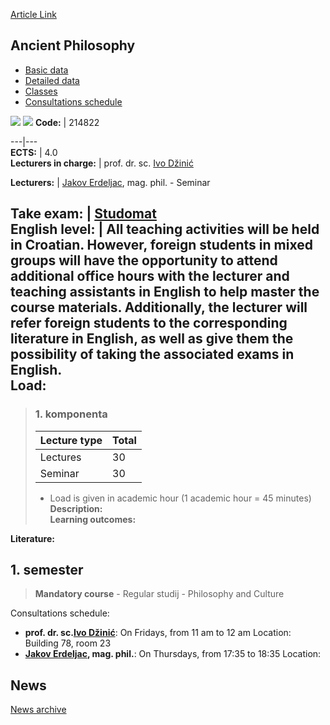 [Article Link](https://www.fhs.hr/en/course/ancphi_a)

## Ancient Philosophy
  * [Basic data](https://www.fhs.hr/en/course/ancphi_a#v1id-523743_593651_1_0 "Basic data")
  * [Detailed data](https://www.fhs.hr/en/course/ancphi_a#v1id-523743_593651_1_1 "Detailed data")
  * [Classes](https://www.fhs.hr/en/course/ancphi_a#v1id-523743_593651_1_2 "Classes")
  * [Consultations schedule](https://www.fhs.hr/en/course/ancphi_a#v1id-523743_593651_1_3 "Consultations schedule")


[![](https://www.fhs.hr/img/flags/gif/hr.gif)](https://www.fhs.hr/predmet/antfil_a) [![](https://www.fhs.hr/img/flags/gif/gb.gif)](https://www.fhs.hr/en/course/ancphi_a)
**Code:** |  214822  
  
---|---  
**ECTS:** |  4.0   
**Lecturers in charge:** |  prof. dr. sc. [Ivo Džinić](https://www.fhs.hr/staff/ivo.dzinic)   
  
**Lecturers:** |  [Jakov Erdeljac](https://www.fhs.hr/djelatnik/jakov.erdeljac), mag. phil. - Seminar  
  
**Take exam:** |  [Studomat](http://www.isvu.hr/studomat)  
**English level:** |  All teaching activities will be held in Croatian. However, foreign students in mixed groups will have the opportunity to attend additional office hours with the lecturer and teaching assistants in English to help master the course materials. Additionally, the lecturer will refer foreign students to the corresponding literature in English, as well as give them the possibility of taking the associated exams in English.   
**Load:**  
---  
> ### 1. komponenta
> | Lecture type | Total  
> ---|---  
> Lectures | 30  
> Seminar | 30  
> * Load is given in academic hour (1 academic hour = 45 minutes)   
**Description:**  
> **Learning outcomes:**  

  
**Literature:**  

  
**1. semester**  
---  
> **Mandatory course** - Regular studij - Philosophy and Culture  
>   
Consultations schedule: 
  * **prof. dr. sc.[Ivo Džinić](https://www.fhs.hr/staff/ivo.dzinic)**: 
On Fridays, from 11 am to 12 am
Location: Building 78, room 23 
  * **[Jakov Erdeljac](https://www.fhs.hr/djelatnik/jakov.erdeljac), mag. phil.**: 
On Thursdays, from 17:35 to 18:35
Location: 


## News
[News archive](https://www.fhs.hr/en/course/ancphi_a?@=21ckl#news_120782 "News archive")
